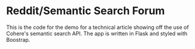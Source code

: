 # Reddit/Semantic Search Forum

This is the code for the demo for a technical article showing off the use of Cohere's semantic search API. The app is written in Flask and styled with Boostrap.